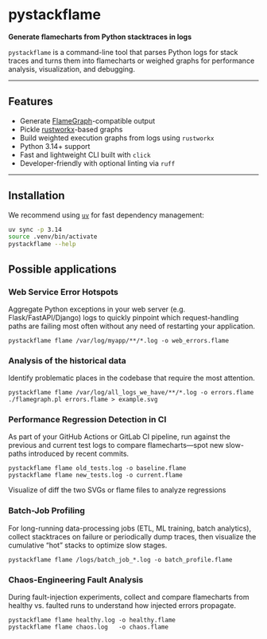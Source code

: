 # pystackflame

**Generate flamecharts from Python stacktraces in logs**

`pystackflame` is a command-line tool that parses Python logs for stack traces and turns them into flamecharts or weighed graphs for performance analysis, visualization, and debugging.

---

## Features

- Generate [FlameGraph](https://github.com/brendangregg/FlameGraph)-compatible output
- Pickle [rustworkx](https://github.com/Qiskit/rustworkx)-based graphs
- Build weighted execution graphs from logs using `rustworkx`
- Python 3.14+ support
- Fast and lightweight CLI built with `click`
- Developer-friendly with optional linting via `ruff`

---

## Installation

We recommend using [`uv`](https://github.com/astral-sh/uv) for fast dependency management:

```bash
uv sync -p 3.14
source .venv/bin/activate
pystackflame --help
```

## Possible applications

### Web Service Error Hotspots
Aggregate Python exceptions in your web server (e.g. Flask/FastAPI/Django) logs to quickly pinpoint which request-handling paths are failing most often without any need of restarting your application.
```shell 
pystackflame flame /var/log/myapp/**/*.log -o web_errors.flame
```
### Analysis of the historical data
Identify problematic places in the codebase that require the most attention.
```shell 
pystackflame flame /var/log/all_logs_we_have/**/*.log -o errors.flame
./flamegraph.pl errors.flame > example.svg
```

### Performance Regression Detection in CI
As part of your GitHub Actions or GitLab CI pipeline, run against the previous and current test logs to compare flamecharts—spot new slow-paths introduced by recent commits.
```shell
pystackflame flame old_tests.log -o baseline.flame
pystackflame flame new_tests.log -o current.flame
```
Visualize of diff the two SVGs or flame files to analyze regressions

### Batch-Job Profiling
For long-running data-processing jobs (ETL, ML training, batch analytics), collect stacktraces on failure or periodically dump traces, then visualize the cumulative “hot” stacks to optimize slow stages.
```shell
pystackflame flame /logs/batch_job_*.log -o batch_profile.flame
```

### Chaos-Engineering Fault Analysis
During fault-injection experiments, collect and compare flamecharts from healthy vs. faulted runs to understand how injected errors propagate.
```shell
pystackflame flame healthy.log -o healthy.flame
pystackflame flame chaos.log   -o chaos.flame
```
